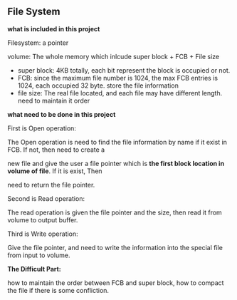 ## File System





**what is included in this project**

Filesystem: a pointer

volume: The whole memory which inlcude super block + FCB + File size 

- super block:  4KB totally, each bit represent the block is occupied or not.
- FCB: since the maximum file number is 1024, the max FCB entries is 1024, each occupied 32 byte. store the file information
- file size: The real file located, and each file may have different length. need to maintain it order



**what need to be done in this project**

First is Open operation:

The Open operation is need to find the file information by name if it exist in FCB. If not, then need to create a 

new file and give the user a file pointer which is **the first block location in volume of file**.  If it is exist, Then 

need to return the file pointer. 



Second is Read operation:

The read operation is given the file pointer and the size, then read it from volume to output buffer. 



Third is Write operation:

Give the file pointer, and need to write the information into the special file from input to volume.



**The Difficult Part:**

how to maintain the order between FCB and super block, how to compact the file if there is some confliction.  






